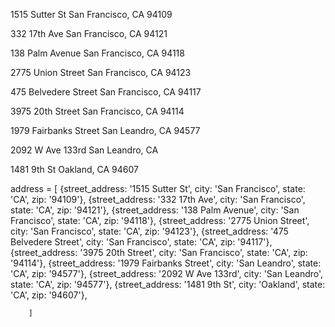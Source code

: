 

1515 Sutter St
San Francisco, CA 94109

332 17th Ave
San Francisco, CA 94121

138 Palm Avenue
San Francisco, CA 94118

2775 Union Street
San Francisco, CA 94123

475 Belvedere Street
San Francisco, CA 94117

3975 20th Street
San Francisco, CA 94114

1979 Fairbanks Street
San Leandro, CA 94577

2092 W Ave 133rd
San Leandro, CA

1481 9th St
Oakland, CA 94607

address = [
        {street_address: '1515 Sutter St', city: 'San Francisco', state: 'CA', zip: '94109'},
        {street_address: '332 17th Ave', city: 'San Francisco', state: 'CA', zip: '94121'},
        {street_address: '138 Palm Avenue', city: 'San Francisco', state: 'CA', zip: '94118'},
        {street_address: '2775 Union Street', city: 'San Francisco', state: 'CA', zip: '94123'},
        {street_address: '475 Belvedere Street', city: 'San Francisco', state: 'CA', zip: '94117'},
        {street_address: '3975 20th Street', city: 'San Francisco', state: 'CA', zip: '94114'},
        {street_address: '1979 Fairbanks Street', city: 'San Leandro', state: 'CA', zip: '94577'},
        {street_address: '2092 W Ave 133rd', city: 'San Leandro', state: 'CA', zip: '94577'},
        {street_address: '1481 9th St', city: 'Oakland', state: 'CA', zip: '94607'},

        ]






